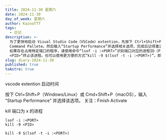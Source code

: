 ```yaml
---
title: 2024-11-30 星期六
date: 2024-11-30
day_of_week: 星期六
author: KazooTTT
tags:
  - 日记
description: >-
  为了更快地启动 Visual Studio Code（VSCode）extention，先按下 Ctrl+Shift+P或Cmd+Shift+P进入
  Command Pallete。然后输入“Startup Performance”并选择相关选项，完成后记得激活功能以保持其设置。
  如果存在占用特定端口的程序，请使用命令“lsof -i :<PORT>”识别端口对应的进程ID（PID），再使用命令“kill -9
  <PID>”终止该进程。也可以使用更方便的方式“kill -9 $(lsof -t -i :<PORT>)”，即直接杀死占用端口的进程。
slug: diary-2024-11-30
published: true
toAstro: true
---
```


vscode extention 启动时间

按下 Ctrl+Shift+P（Windows/Linux）或 Cmd+Shift+P（macOS），输入 “Startup Performance” 并选择该选项。 关注：Finish Activate

kill 端口为 x 的进程

```
lsof -i :<PORT>
kill -9 <PID>
```

```
kill -9 $(lsof -t -i :<PORT>)
```
